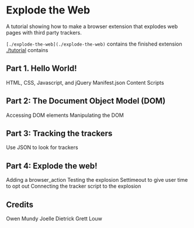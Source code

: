 # Explode the Web
A tutorial showing how to make a browser extension that explodes web pages with third party trackers.

```[./explode-the-web](./explode-the-web)``` contains the finished extension
[./tutorial](./tutorial) contains


## Part 1. Hello World!

HTML, CSS, Javascript, and jQuery
Manifest.json
Content Scripts


## Part 2: The Document Object Model (DOM)

Accessing DOM elements
Manipulating the DOM


## Part 3: Tracking the trackers


Use JSON to look for trackers



## Part 4: Explode the web!

Adding a browser_action
Testing the explosion
Settimeout to give user time to opt out
Connecting the tracker script to the explosion





## Credits

Owen Mundy
Joelle Dietrick
Grett Louw
